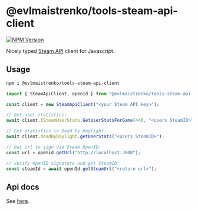 # @evlmaistrenko/tools-steam-api-client

[![NPM Version](https://img.shields.io/npm/v/%40evlmaistrenko%2Ftools-steam-api-client)](https://www.npmjs.com/package/@evlmaistrenko/tools-steam-api-client)

Nicely typed [Steam API](https://steamcommunity.com/dev) client for Javascript.

## Usage

```bash
npm i @evlmaistrenko/tools-steam-api-client
```

```javascript
import { SteamApiClient, openId } from "@evlmaistrenko/tools-steam-api-client";

const client = new SteamApiClient("<your Steam API key>");

// Get user statistics:
await client.ISteamUserStats.GetUserStatsForGame(440, "<users SteamID>");

// Get statistics in Dead by Daylight:
await client.deadByDaylight.getUserStats("<users SteamID>");

// Get url to sign via Steam OpenID:
const url = openid.getUrl("http://localhost:3000");

// Verify OpenID signature and get SteamID:
const steamId = await openId.getSteamUrl("<return url>");
```

## Api docs

See [here](./docs/README.md).

